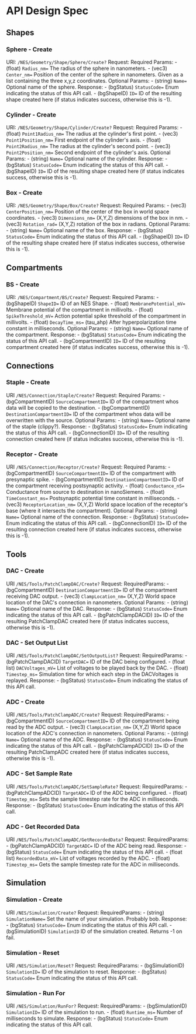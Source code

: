 # API Design Spec



## Shapes

### Sphere - Create
URI: `/NES/Geometry/Shape/Sphere/Create?`
Request:
    Required Params:
        - (float) `Radius_nm=` The radius of the sphere in nanometers.
        - (vec3) `Center_nm=` Position of the center of the sphere in nanometers. Given as a list containing the three x,y,z coordinates.
    Optional Params:
        - (string) `Name=` Optional name of the sphere.
Response:
    - (bgStatus) `StatusCode=` Enum indicating the status of this API call.
    - (bgShapeID) `ID=` ID of the resulting shape created here (if status indicates success, otherwise this is -1).

### Cylinder - Create
URI: `/NES/Geometry/Shape/Cylinder/Create?`
Request:
    Required Params:
        - (float) `Point1Radius_nm=` The radius at the cylinder's first point.
        - (vec3) `Point1Position_nm=` First endpoint of the cylinder's axis.
        - (float) `Point2Radius_nm=` The radius at the cylinder's second point.
        - (vec3) `Point2Position_nm=` Second endpoint of the cylinder's axis.
    Optional Params:
        - (string) `Name=` Optional name of the cylinder.
Response:
    - (bgStatus) `StatusCode=` Enum indicating the status of this API call.
    - (bgShapeID) `ID=` ID of the resulting shape created here (if status indicates success, otherwise this is -1).

### Box - Create
URI: `/NES/Geometry/Shape/Box/Create?`
Request:
    Required Params:
        - (vec3) `CenterPosition_nm=` Position of the center of the box in world space coordinates.
        - (vec3) `Dimensions_nm=` (X,Y,Z) dimensions of the box in nm.
        - (vec3) `Rotation_rad=` (X,Y,Z) rotation of the box in radians.
    Optional Params:
        - (string) `Name=` Optional name of the box.
Response:
    - (bgStatus) `StatusCode=` Enum indicating the status of this API call.
    - (bgShapeID) `ID=` ID of the resulting shape created here (if status indicates success, otherwise this is -1).



## Compartments

### BS - Create
URI: `/NES/Compartment/BS/Create?`
Request:
    Required Params:
        - (bgShapeID) `ShapeID=` ID of an NES Shape.
        - (float) `MembranePotential_mV=` Membrane potential of the compartment in millivolts.
        - (float) `SpikeThreshold_mV=` Action potential spike threshold of the compartment in millivolts.
        - (float) `DecayTime_ms=` (tau_ahp) After hyperpolarization time constant in milliseconds.
    Optional Params:
        - (string) `Name=` Optional name of the compartment.
Response:
    - (bgStatus) `StatusCode=` Enum indicating the status of this API call.
    - (bgCompartmentID) `ID=` ID of the resulting compartment created here (if status indicates success, otherwise this is -1).


## Connections

### Staple - Create
URI `/NES/Connection/Staple/Create?`
Request:
    Required Params:
        - (bgCompartmentID) `SourceCompartmentID=` ID of the compartment whos data will be copied to the destination.
        - (bgCompartmentID) `DestinationCompartmentID=` ID of the compartment whos data will be overwritten with the source.
    Optional Params:
        - (string) `Name=` Optional name of the staple (clippy?).
Response:
    - (bgStatus) `StatusCode=` Enum indicating the status of this API call.
    - (bgConnectionID) `ID=` ID of the resulting connection created here (if status indicates success, otherwise this is -1).

### Receptor - Create
URI `/NES/Connection/Receptor/Create?`
Request:
    Required Params:
        - (bgCompartmentID) `SourceCompartmentID=` ID of the compartment with presynaptic spike.
        - (bgCompartmentID) `DestinationCompartmentID=` ID of the compartment receiving postsynaptic activity.
        - (float) `Conductance_nS=` Conductance from source to destination in nanoSiemens.
        - (float) `TimeConstant_ms=` Postsynaptic potential time constant in milliseconds.
        - (vec3) `ReceptorLocation_nm=` (X,Y,Z) World space location of the receptor's base (where it intersects the compartment).
    Optional Params:
        - (string) `Name=` Optional name of the connection.
Response:
    - (bgStatus) `StatusCode=` Enum indicating the status of this API call.
    - (bgConnectionID) `ID=` ID of the resulting connection created here (if status indicates success, otherwise this is -1).



## Tools

### DAC - Create
URI `/NES/Tools/PatchClampDAC/Create?`
Request:
    RequiredParams:
        - (bgCompartmentID) `DestinationCompartmentID=` ID of the compartment receiving DAC output.
        - (vec3) `ClampLocation_nm=` (X,Y,Z) World space location of the DAC's connection in nanometers.
    Optional Params:
        - (string) `Name=` Optional name of the DAC.
Response:
    - (bgStatus) `StatusCode=` Enum indicating the status of this API call.
    - (bgPatchClampDACID) `ID=` ID of the resulting PatchClampDAC created here (if status indicates success, otherwise this is -1).

### DAC - Set Output List
URI `/NES/Tools/PatchClampDAC/SetOutputList?`
Request:
    RequiredParams:
        - (bgPatchClampDACID) `TargetDAC=` ID of the DAC being configured.
        - (float list) `DACVoltages_mV=` List of voltages to be played back by the DAC.
        - (float) `Timestep_ms=` Simulation time for which each step in the DACVoltages is replayed. 
Response:
    - (bgStatus) `StatusCode=` Enum indicating the status of this API call.



### ADC - Create
URI `/NES/Tools/PatchClampADC/Create?`
Request:
    RequiredParams:
        - (bgCompartmentID) `SourceCompartmentID=` ID of the compartment being read by the ADC output.
        - (vec3) `ClampLocation_nm=` (X,Y,Z) World space location of the ADC's connection in nanometers.
    Optional Params:
        - (string) `Name=` Optional name of the ADC.
Response:
    - (bgStatus) `StatusCode=` Enum indicating the status of this API call.
    - (bgPatchClampADCID) `ID=` ID of the resulting PatchClampADC created here (if status indicates success, otherwise this is -1).


### ADC - Set Sample Rate
URI `/NES/Tools/PatchClampADC/SetSampleRate?`
Request:
    RequiredParams:
        - (bgPatchClampADCID) `TargetADC=` ID of the ADC being configured.
        - (float) `Timestep_ms=` Sets the sample timestep rate for the ADC in milliseconds. 
Response:
    - (bgStatus) `StatusCode=` Enum indicating the status of this API call.


### ADC - Get Recorded Data
URI `/NES/Tools/PatchClampADC/GetRecordedData?`
Request:
    RequiredParams:
        - (bgPatchClampADCID) `TargetADC=` ID of the ADC being read.
Response:
    - (bgStatus) `StatusCode=` Enum indicating the status of this API call.
    - (float list) `RecordedData_mV=` List of voltages recorded by the ADC.
    - (float) `Timestep_ms=` Gets the sample timestep rate for the ADC in milliseconds. 




## Simulation

### Simulation - Create
URI `/NES/Simulation/Create?`
Request:
    RequiredParams:
        - (string) `SimulationName=` Set the name of your simulation. Probably bob. 
Response:
    - (bgStatus) `StatusCode=` Enum indicating the status of this API call.
    - (bgSimulationID) `SimulationID` ID of the simulation created. Returns -1 on fail.


### Simulation - Reset
URI `/NES/Simulation/Reset?`
Request:
    RequiredParams:
        - (bgSimulationID) `SimulationID=` ID of the simulation to reset. 
Response:
    - (bgStatus) `StatusCode=` Enum indicating the status of this API call.


### Simulation - Run For
URI `/NES/Simulation/RunFor?`
Request:
    RequiredParams:
        - (bgSimulationID) `SimulationID=` ID of the simulation to run.
        - (float) `Runtime_ms=` Number of milliseconds to simulate.
Response:
    - (bgStatus) `StatusCode=` Enum indicating the status of this API call.